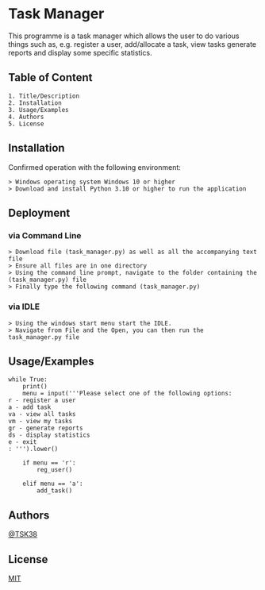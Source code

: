 
# Task Manager

This programme is a task manager which allows the user to do various things such as, e.g. register a user, add/allocate a task, view tasks generate reports and display some specific statistics.


## Table of Content

    1. Title/Description
    2. Installation
    3. Usage/Examples
    4. Authors
    5. License 
## Installation

Confirmed operation with the following environment:
    
    > Windows operating system Windows 10 or higher
    > Download and install Python 3.10 or higher to run the application
    
## Deployment

### via Command Line

    > Download file (task_manager.py) as well as all the accompanying text file
    > Ensure all files are in one directory 
    > Using the command line prompt, navigate to the folder containing the (task_manager.py) file
    > Finally type the following command (task_manager.py)

### via IDLE

    > Using the windows start menu start the IDLE.
    > Navigate from File and the Open, you can then run the task_manager.py file

## Usage/Examples

    while True:
        print()
        menu = input('''Please select one of the following options:
    r - register a user
    a - add task
    va - view all tasks
    vm - view my tasks
    gr - generate reports
    ds - display statistics 
    e - exit
    : ''').lower()

        if menu == 'r':
            reg_user()

        elif menu == 'a':
            add_task()


## Authors

[@TSK38](https://www.github.com/TSK38)


## License

[MIT](https://choosealicense.com/licenses/mit/)

